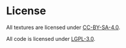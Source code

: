 # License

All textures are licensed under [CC-BY-SA-4.0](LICENSE-ART).

All code is licensed under [LGPL-3.0](LICENSE-CODE).
